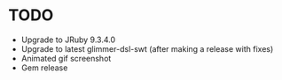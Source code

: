 # TODO

- Upgrade to JRuby 9.3.4.0
- Upgrade to latest glimmer-dsl-swt (after making a release with fixes)
- Animated gif screenshot
- Gem release
